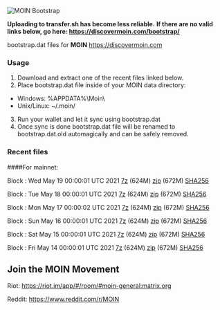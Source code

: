 ![MOIN Bootstrap](https://i.imgur.com/KjM1jMp.jpg)

**Uploading to transfer.sh has become less reliable.**
**If there are no valid links below, go here: https://discovermoin.com/bootstrap/**

bootstrap.dat files for **MOIN** https://discovermoin.com

### Usage

1. Download and extract one of the recent files linked below.
2. Place bootstrap.dat file inside of your MOIN data directory:
 - Windows: %APPDATA%\Moin\
 - Unix/Linux: ~/.moin/
3. Run your wallet and let it sync using bootstrap.dat
4. Once sync is done bootstrap.dat file will be renamed to bootstrap.dat.old automagically and can be safely removed.


### Recent files

####For mainnet:

Block : Wed May 19 00:00:01 UTC 2021 [7z](https://transfer.sh/qNFUf/bootstrap.dat.20210519.7z) (624M) [zip](https://transfer.sh/7dDcG/bootstrap.dat.20210519.zip) (672M) [SHA256](https://transfer.sh/JAfEj/sha256.txt)

Block : Tue May 18 00:00:01 UTC 2021 [7z](https://transfer.sh/vFSYM/bootstrap.dat.20210518.7z) (624M) [zip](https://transfer.sh/13KgTf/bootstrap.dat.20210518.zip) (672M) [SHA256](https://transfer.sh/KyoZE/sha256.txt)

Block : Mon May 17 00:00:02 UTC 2021 [7z](https://transfer.sh/UeZwF/bootstrap.dat.20210517.7z) (624M) [zip](https://transfer.sh/tLmo9/bootstrap.dat.20210517.zip) (672M) [SHA256](https://transfer.sh/ZIsra/sha256.txt)

Block : Sun May 16 00:00:01 UTC 2021 [7z](https://transfer.sh/JkZSN/bootstrap.dat.20210516.7z) (624M) [zip](https://transfer.sh/w13a0/bootstrap.dat.20210516.zip) (672M) [SHA256](https://transfer.sh/N1SWn/sha256.txt)

Block : Sat May 15 00:00:01 UTC 2021 [7z](https://transfer.sh/kOhRH/bootstrap.dat.20210515.7z) (624M) [zip](https://transfer.sh/B5FxU/bootstrap.dat.20210515.zip) (672M) [SHA256](https://transfer.sh/mCMWk/sha256.txt)

Block : Fri May 14 00:00:01 UTC 2021 [7z](https://transfer.sh/e7WQx/bootstrap.dat.20210514.7z) (624M) [zip](https://transfer.sh/L36rR/bootstrap.dat.20210514.zip) (672M) [SHA256](https://transfer.sh/lcYag/sha256.txt)

## Join the MOIN Movement

Riot: https://riot.im/app/#/room/#moin-general:matrix.org

Reddit: https://www.reddit.com/r/MOIN

